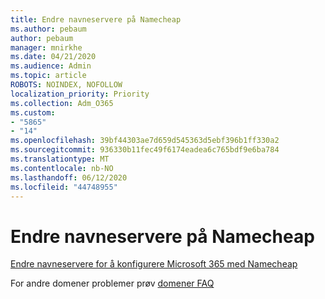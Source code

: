 ```yaml
---
title: Endre navneservere på Namecheap
ms.author: pebaum
author: pebaum
manager: mnirkhe
ms.date: 04/21/2020
ms.audience: Admin
ms.topic: article
ROBOTS: NOINDEX, NOFOLLOW
localization_priority: Priority
ms.collection: Adm_O365
ms.custom:
- "5865"
- "14"
ms.openlocfilehash: 39bf44303ae7d659d545363d5ebf396b1ff330a2
ms.sourcegitcommit: 936330b11fec49f6174eadea6c765bdf9e6ba784
ms.translationtype: MT
ms.contentlocale: nb-NO
ms.lasthandoff: 06/12/2020
ms.locfileid: "44748955"
---
```

# <a name="change-nameservers-at-namecheap"></a>Endre navneservere på Namecheap

[Endre navneservere for å konfigurere Microsoft 365 med Namecheap](https://docs.microsoft.com/microsoft-365/admin/dns/change-nameservers-at-namecheap?view=o365-worldwide)

For andre domener problemer prøv [domener FAQ](https://docs.microsoft.com/microsoft-365/admin/setup/domains-faq?view=o365-worldwide)